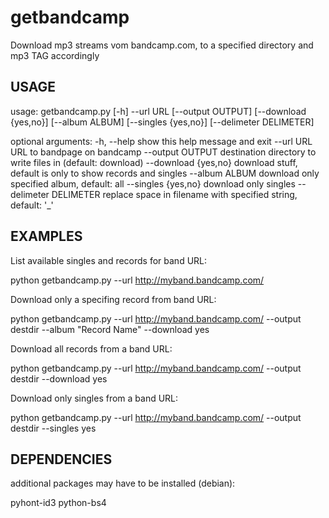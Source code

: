 getbandcamp
===========

Download mp3 streams vom bandcamp.com, to a specified directory and mp3 TAG
accordingly


USAGE
------------
usage: getbandcamp.py [-h] --url URL [--output OUTPUT] [--download {yes,no}]
                      [--album ALBUM] [--singles {yes,no}]
                      [--delimeter DELIMETER]

optional arguments:
  -h, --help            show this help message and exit
  --url URL             URL to bandpage on bandcamp
  --output OUTPUT       destination directory to write files in (default:
                        download)
  --download {yes,no}   download stuff, default is only to show records and
                        singles
  --album ALBUM         download only specified album, default: all
  --singles {yes,no}    download only singles
  --delimeter DELIMETER
                        replace space in filename with specified string,
                        default: '_'



EXAMPLES
------------
List available singles and records for band URL:

 python getbandcamp.py --url http://myband.bandcamp.com/

Download only a specifing record from band URL:

 python getbandcamp.py --url http://myband.bandcamp.com/ --output destdir --album "Record Name" --download yes

Download all records from a band URL:
 
 python getbandcamp.py --url http://myband.bandcamp.com/ --output destdir --download yes

Download only singles from a band URL:

 python getbandcamp.py --url http://myband.bandcamp.com/ --output destdir --singles yes


DEPENDENCIES
------------
additional packages may have to be installed (debian):

 pyhont-id3
 python-bs4
